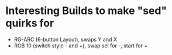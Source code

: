 # Interesting Builds to make "sed" quirks for
* RG-ARC (6-button Layout), swaps Y and X
* RGB 10 (switch style - and +), swap sel for -, start for +